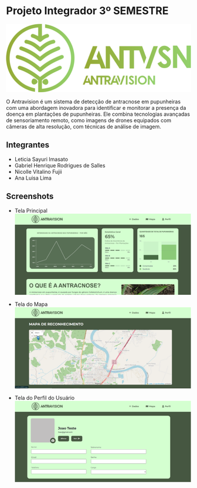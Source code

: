 # Projeto Integrador 3º SEMESTRE
![Antravision](public/imgs/logo_completa_verde.png)

O Antravision é um sistema de detecção de antracnose em pupunheiras com uma abordagem inovadora para identificar e monitorar a presença da doença em plantações de pupunheiras. Ele combina tecnologias avançadas de sensoriamento remoto, como imagens de drones equipados com câmeras de alta resolução, com técnicas de análise de imagem.

## Integrantes
- Leticia Sayuri Imasato
- Gabriel Henrique Rodrigues de Salles
- Nicolle Vitalino Fujii
- Ana Luisa Lima

## Screenshots
- Tela Principal
![Antravision](imagem.png)

- Tela do Mapa
![Antravision](imagem(1).png)

- Tela do Perfil do Usuário
![Antravision](imagem(2).png)
